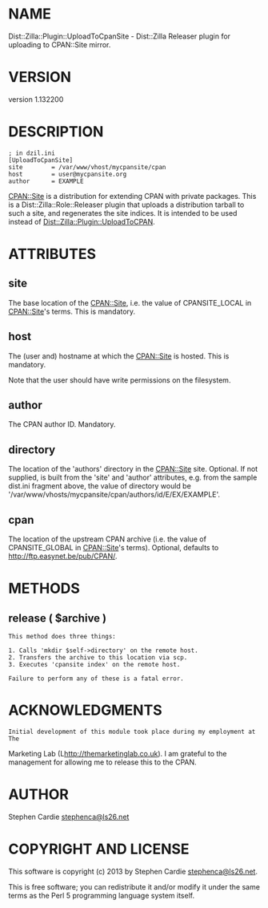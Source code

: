 # NAME

Dist::Zilla::Plugin::UploadToCpanSite - Dist::Zilla Releaser plugin for uploading to CPAN::Site mirror.

# VERSION

version 1.132200

# DESCRIPTION

    ; in dzil.ini
    [UploadToCpanSite]
    site        = /var/www/vhost/mycpansite/cpan
    host        = user@mycpansite.org
    author      = EXAMPLE

[CPAN::Site](http://search.cpan.org/perldoc?CPAN::Site) is a distribution for extending CPAN with private packages.  This
is a Dist::Zilla::Role::Releaser plugin that uploads a distribution tarball to
such a site, and regenerates the site indices. It is intended to be used instead of
[Dist::Zilla::Plugin::UploadToCPAN](http://search.cpan.org/perldoc?Dist::Zilla::Plugin::UploadToCPAN).

# ATTRIBUTES

## site

The base location of the [CPAN::Site](http://search.cpan.org/perldoc?CPAN::Site), i.e. the value of CPANSITE\_LOCAL in
[CPAN::Site](http://search.cpan.org/perldoc?CPAN::Site)'s terms.  This is mandatory.

## host

The (user and) hostname at which the [CPAN::Site](http://search.cpan.org/perldoc?CPAN::Site) is hosted.  This is
mandatory.

Note that the user should have write permissions on the filesystem.

## author

The CPAN author ID.  Mandatory.

## directory

The location of the 'authors' directory in the [CPAN::Site](http://search.cpan.org/perldoc?CPAN::Site) site.
Optional.  If not supplied, is built from the 'site' and 'author' attributes,
e.g. from the sample dist.ini fragment above, the value of directory would be
'/var/www/vhosts/mycpansite/cpan/authors/id/E/EX/EXAMPLE'.

## cpan

The location of the upstream CPAN archive (i.e. the value of CPANSITE\_GLOBAL in [CPAN::Site](http://search.cpan.org/perldoc?CPAN::Site)'s
terms). Optional, defaults to http://ftp.easynet.be/pub/CPAN/.

# METHODS

## release ( $archive )

    This method does three things:

    1. Calls 'mkdir $self->directory' on the remote host.
    2. Transfers the archive to this location via scp.
    3. Executes 'cpansite index' on the remote host.

    Failure to perform any of these is a fatal error.

# ACKNOWLEDGMENTS

    Initial development of this module took place during my employment at The
  Marketing Lab (L<http://themarketinglab.co.uk>).  I am grateful to the
  management for allowing me to release this to the CPAN.

# AUTHOR

Stephen Cardie <stephenca@ls26.net>

# COPYRIGHT AND LICENSE

This software is copyright (c) 2013 by Stephen Cardie <stephenca@ls26.net>.

This is free software; you can redistribute it and/or modify it under
the same terms as the Perl 5 programming language system itself.
